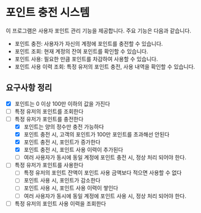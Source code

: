 # 포인트 충전 시스템
이 프로그램은 사용자 포인트 관리 기능을 제공합니다. 주요 기능은 다음과 같습니다.
- 포인트 충전: 사용자가 자신의 계정에 포인트를 충전할 수 있습니다.
- 포인트 조회: 현재 계정의 잔여 포인트를 확인할 수 있습니다.
- 포인트 사용: 필요한 만큼 포인트를 차감하여 사용할 수 있습니다.
- 포인트 사용 이력 조회: 특정 유저의 포인트 충전, 사용 내역을 확인할 수 있습니다.

## 요구사항 정리
- [x] 포인트는 0 이상 100만 이하의 값을 가진다
- [ ] 특정 유저의 포인트를 조회한다
- [ ] 특정 유저가 포인트를 충전한다
  - [x] 포인트는 양의 정수만 충전 가능하다
  - [x] 포인트 충전 시, 고객의 포인트가 100만 포인트를 초과해선 안된다
  - [x] 포인트 충전 시, 포인트가 증가한다
  - [x] 포인트 충전 시, 포인트 사용 이력이 추가된다
  - [ ] 여러 사용자가 동시에 동일 계정에 포인트 충전 시, 정상 처리 되어야 한다.
- [ ] 특정 유저가 포인트를 사용한다
  - [ ] 특정 유저의 포인트 잔액이 포인트 사용 금액보다 적으면 사용할 수 없다
  - [ ] 포인트 사용 시, 포인트가 감소한다
  - [ ] 포인트 사용 시, 포인트 사용 이력이 쌓인다
  - [ ] 여러 사용자가 동시에 동일 계정에 포인트 사용 시, 정상 처리 되어야 한다.
- [ ] 특정 유저의 포인트 사용 이력을 조회한다